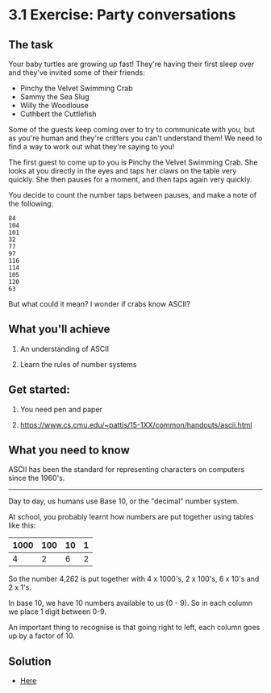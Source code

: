 # 3.1 Exercise: Party conversations

## The task

Your baby turtles are growing up fast! They're having their first sleep over and they've
invited some of their friends:

* Pinchy the Velvet Swimming Crab
* Sammy the Sea Slug
* Willy the Woodlouse
* Cuthbert the Cuttlefish

Some of the guests keep coming over to try to communicate with you, but as you're human
and they're critters you can't understand them! We need to find a way to work out what
they're saying to you!

The first guest to come up to you is Pinchy the Velvet Swimming Crab. She looks at you
directly in the eyes and taps her claws on the table very quickly. She then pauses for
a moment, and then taps again very quickly.

You decide to count the number taps between pauses, and make a note of the following:

```
84
104
101
32
77
97
116
114
105
120
63
```

But what could it mean? I wonder if crabs know ASCII?


## What you'll achieve

1) An understanding of ASCII

2) Learn the rules of number systems


## Get started:

1) You need pen and paper

2) https://www.cs.cmu.edu/~pattis/15-1XX/common/handouts/ascii.html


## What you need to know

ASCII has been the standard for representing characters on computers since the 1960's.

---

Day to day, us humans use Base 10, or the "decimal" number system.

At school, you probably learnt how numbers are put together using tables like this:

| 1000 | 100 | 10 | 1 |
| ---- | --- | -- | - |
| 4    | 2   | 6  | 2 |

So the number 4,262 is put together with 4 x 1000's, 2 x 100's, 6 x 10's and 2 x 1's.

In base 10, we have 10 numbers available to us (0 - 9). So in each column we place 1
digit between 0-9.

An important thing to recognise is that going right to left, each column goes up by a
factor of 10.


## Solution

* [Here](3.1-solution.md)
